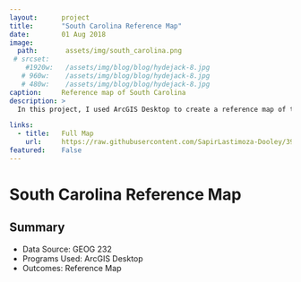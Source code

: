 ```yaml
---
layout:      project
title:       "South Carolina Reference Map"
date:        01 Aug 2018
image:
  path:       assets/img/south_carolina.png
 # srcset:
    #1920w:   /assets/img/blog/blog/hydejack-8.jpg
   # 960w:    /assets/img/blog/blog/hydejack-8.jpg
   # 480w:    /assets/img/blog/blog/hydejack-8.jpg
caption:     Reference map of South Carolina
description: >
  In this project, I used ArcGIS Desktop to create a reference map of the state of South Carolina, complete with highways, water features, and city areas.

links:
  - title:   Full Map
    url:     https://raw.githubusercontent.com/SapirLastimoza-Dooley/390_labs/main/south_carolina.jpg
featured:    False
---
```

# South Carolina Reference Map

## Summary
* Data Source: GEOG 232
* Programs Used: ArcGIS Desktop
* Outcomes: Reference Map